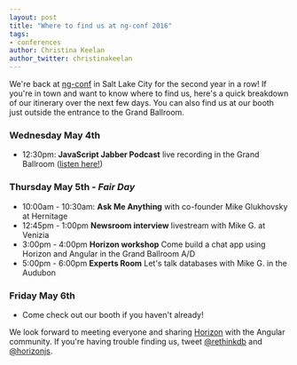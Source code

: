 ```yaml
---
layout: post
title: "Where to find us at ng-conf 2016"
tags:
- conferences
author: Christina Keelan
author_twitter: christinakeelan
--- 
```


We're back at [ng-conf](https://www.ng-conf.org/) in Salt Lake City for the second year in a row! If you're
in town and want to know where to find us, here's a quick breakdown of our
itinerary over the next few days. You can also find us at our booth just
outside the entrance to the Grand Ballroom. 


### Wednesday May 4th

- 12:30pm: **JavaScript Jabber Podcast** live recording in the Grand Ballroom ([listen here!](https://devchat.tv/js-jabber))

### Thursday May 5th - _Fair Day_

- 10:00am - 10:30am: **Ask Me Anything** with co-founder Mike Glukhovsky at Hernitage
- 12:45pm - 1:00pm **Newsroom interview** livestream with Mike G. at Venizia
- 3:00pm - 4:00pm **Horizon workshop** Come build a chat app using Horizon and Angular in the Grand Ballroom A/D
- 5:00pm - 6:00pm **Experts Room** Let's talk databases with Mike G. in the Audubon


### Friday May 6th

- Come check out our booth if you haven't already!

We look forward to meeting everyone and sharing [Horizon](http://horizon.io/) with the Angular community.
If you're having trouble finding us, tweet [@rethinkdb](https://twitter.com/rethinkdb) and [@horizonjs](https://twitter.com/horizonjs).
